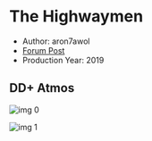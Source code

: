 # The Highwaymen

* Author: aron7awol
* [Forum Post](https://www.avsforum.com/threads/bass-eq-for-filtered-movies.2995212/post-57834812)
* Production Year: 2019

## DD+ Atmos

![img 0](https://i.imgur.com/a4v48B8.jpg)

![img 1](https://i.imgur.com/GQPtaHC.png)

